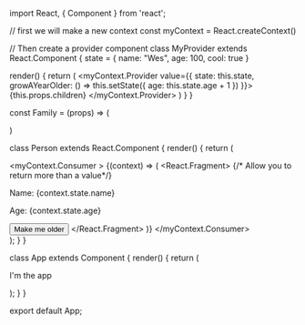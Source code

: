 import React, { Component } from 'react';

// first we will make a new context
const myContext = React.createContext()

// Then create a provider component
class MyProvider extends React.Component {
  state = {
    name: "Wes",
    age: 100,
    cool: true 
  }

  render() {
    return (
      <myContext.Provider value={{
        state: this.state,
        growAYearOlder: () => this.setState({
          age: this.state.age + 1
        })
      }}> 
        {this.props.children}
      </myContext.Provider>
    )
  }
}


const Family = (props) => (
  <div className="family">
    <Person />
  </div>
)

class Person extends React.Component {
  render() {
    return (
      <div className="person">
        <myContext.Consumer >
          {(context) => (
            <React.Fragment> {/* Allow you to return more than a value*/}
              <p>Name: {context.state.name}</p>
              <p>Age: {context.state.age}</p>
              <button onClick={context.growAYearOlder}>Make me older</button>
            </React.Fragment>
          )}
        </myContext.Consumer>
      </div>
    );
  }
}

class App extends Component {
  render() {
    return (
      <MyProvider>
        <div>
          <p>I'm the app</p>
          <Family />
        </div>
      </MyProvider>
    );
  }
}


export default App;
